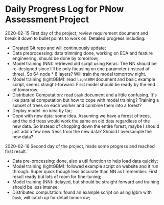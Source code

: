 # Daily Progress Log for PNow Assessment Project
2020-02-15
First day of the project, review requirement document and break it down to bullet points to work on. Detailed progress including:
- Created Git repo and will continuously update;
- Data preprocessing: data trimming done, working on EDA and feature engineering, should be done by tomorrow;
- Model training (NN): retrieved old script using Keras. The NN should be re-designed since I'll be only focusing on one parameter (instead of three). So 64 node * 8 layers? Will train the model tomorrow night.
- Model training (lightGBM): read `lightGBM` document and basic example script, seems straight-forward. First model should be ready by the end of tomorrow;
- Distributed Computation: read `Dask` document and a little confusing. It's like parallel computation but how to cope with model training? Training a subset of trees on each worker and combine them into a forest?
- Deploy model: no idea by far;
- Cope with new data: some idea. Assuming we have a forest of trees, and the old tress would work the same on old data regardless of the new data. So instead of chopping down the entire forest, maybe I should just add a few new tress from the new data? Should I oversample the new data?

2020-02-16
Second day of the project, made some progress and reached first result.
- Data pre-processing: done, also a util function to help load data quickly;
- Model training (lightGBM): followed example script on website and it run through. Super quick though less accurate than NN as I remember. First result ready but lots of room for fine-tuning;
- Model training (NN): delayed, but should be straight forward and training should be less intense;
- Distributed computation: found an example script on using lgbm with `Dask`, will catch up for detail tomorrow;
